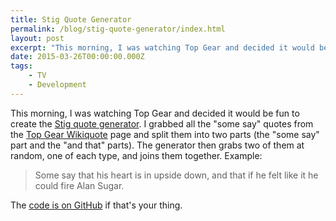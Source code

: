 ```yaml
---
title: Stig Quote Generator
permalink: /blog/stig-quote-generator/index.html
layout: post
excerpt: "This morning, I was watching Top Gear and decided it would be fun to create the Stig quote generator."
date: 2015-03-26T00:00:00.000Z
tags:
    - TV
    - Development
---
```


This morning, I was watching Top Gear and decided it would be fun to create the [Stig quote generator](http://code.robblewis.me/stig-quotes/). I grabbed all the "some say" quotes from the [Top Gear Wikiquote](http://en.wikiquote.org/wiki/Top_Gear) page and split them into two parts (the "some say" part and the "and that" parts). The generator then grabs two of them at random, one of each type, and joins them together. Example:

> Some say that his heart is in upside down, and that if he felt like it he could fire Alan Sugar.


The [code is on GitHub](https://github.com/rknightuk/stig-quotes) if that's your thing.